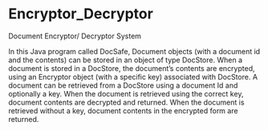 # Encryptor_Decryptor
Document Encryptor/ Decryptor System

In this Java program called DocSafe, Document objects  (with a document  id and the contents) can be stored in an object of type DocStore. 
When a document is stored in a DocStore, the document’s contents are encrypted, using an Encryptor object (with a specific key) associated 
with DocStore. A document can be retrieved from a DocStore using a document Id and optionally a key. When the document is retrieved using 
the correct key, document contents are decrypted and returned. 
When the document is retrieved without a key, document contents in the encrypted form are returned.
